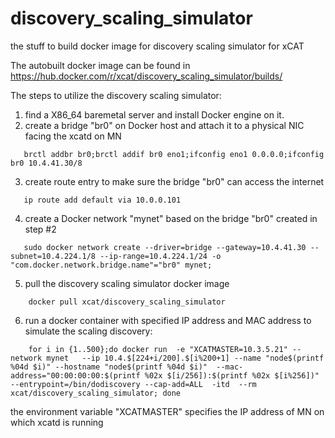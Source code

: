 # discovery_scaling_simulator
the stuff to build docker image for discovery scaling simulator for xCAT

The autobuilt docker image can be found in https://hub.docker.com/r/xcat/discovery_scaling_simulator/builds/

The steps to utilize the discovery scaling simulator:
1. find a X86_64 baremetal server and install Docker engine on it.
2. create a bridge "br0" on Docker host and attach it to a physical NIC facing the xcatd on MN
````
   brctl addbr br0;brctl addif br0 eno1;ifconfig eno1 0.0.0.0;ifconfig br0 10.4.41.30/8
````
3. create route entry to make sure the bridge "br0" can access the internet
````
   ip route add default via 10.0.0.101
````
4. create a Docker network "mynet" based on the bridge "br0" created in step #2
````
   sudo docker network create --driver=bridge --gateway=10.4.41.30 --subnet=10.4.224.1/8 --ip-range=10.4.224.1/24 -o "com.docker.network.bridge.name"="br0" mynet;
````
5. pull the discovery scaling simulator docker image
````
    docker pull xcat/discovery_scaling_simulator
````
6. run a docker container with specified IP address and MAC address to simulate the scaling discovery:
````
    for i in {1..500};do docker run  -e "XCATMASTER=10.3.5.21" --network mynet   --ip 10.4.$[224+i/200].$[i%200+1] --name "node$(printf %04d $i)" --hostname "node$(printf %04d $i)"  --mac-address="00:00:00:00:$(printf %02x $[i/256]):$(printf %02x $[i%256])" --entrypoint=/bin/dodiscovery --cap-add=ALL  -itd  --rm xcat/discovery_scaling_simulator; done
````

   the environment variable "XCATMASTER" specifies the IP address of MN on which xcatd is running
